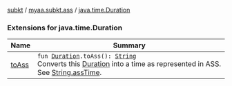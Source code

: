 [subkt](../../index.md) / [myaa.subkt.ass](../index.md) / [java.time.Duration](./index.md)

### Extensions for java.time.Duration

| Name | Summary |
|---|---|
| [toAss](to-ass.md) | `fun `[`Duration`](https://docs.oracle.com/javase/9/docs/api/java/time/Duration.html)`.toAss(): `[`String`](https://kotlinlang.org/api/latest/jvm/stdlib/kotlin/-string/index.html)<br>Converts this [Duration](https://docs.oracle.com/javase/9/docs/api/java/time/Duration.html) into a time as represented in ASS. See [String.assTime](../kotlin.-string/ass-time.md). |
